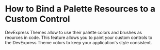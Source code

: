 # How to Bind a Palette Resources to a Custom Control

DevExpress Themes allow to use their palette colors and brushes as reources in code. This feature allows you to paint your custom controls to the DevExpress Theme colors to keep your application's style consistent.
